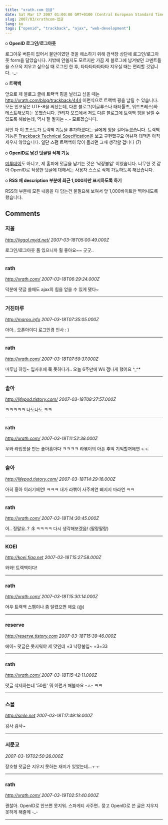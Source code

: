 ```yaml
---
title: "xrath.com 업글"
date: Sat Mar 17 2007 01:00:00 GMT+0100 (Central European Standard Time)
slug: 2007/03/xrathcom-업글
lang: ko
tags: ["openid", "trackback", "ajax", "web-development"]
---
```


o **OpenID 로그인/로그아웃**

로그아웃 버튼이 없어서 불만이였던 것을 해소하기 위해 검색창 상단에 로그인/로그아웃 form을 달았습니다. 저밖에 안쓸지도 모르지만 가끔 제 블로그에 남겨놨던 코멘트들을 스으윽 지우고 싶으실 때 로그인 한 후, 타타타타타타타 지우실 때는 편리할 것입니다. -_-

o **트랙백**

앞으로 제 블로그 글에 트랙백 핑을 날리고 싶을 때는 
http://xrath.com/blog/trackback/444
이런식으로 트랙백 핑을 날릴 수 있습니다.
모든 인코딩은 UTF-8을 써놨는데, 다른 블로그(이글루스나 태터툴즈, 워드프레스)와 테스트해보지는 못했습니다. 관리자 모드에서 저도 다른 블로그에 트랙백 핑을 날릴 수 있도록 해놨는데, 역시 잘 될지는 -_- 모르겠습니다.

확인 차 이 포스트가 트랙백 기능을 추가하겠다는 글에게 핑을 걸어두겠습니다.
트랙백 기능은 [Trackback Technical Specification](http://www.movabletype.org/docs/mttrackback.html)을 보고 구현했구요
어뷰저 대책은 아직 세우지 않았습니다. 일단 스팸 트랙백이 많이 몰리면 그때 생각할 겁니다 (7)

o **OpenID로 남긴 덧글일 삭제 기능**

[미투데이](http://me2day.net)도 아니고, 제 홈피에 덧글을 남기는 것은 '낙장불입' 이였습니다.
너무한 것 같아 OpenID로 작성한 덧글에 대해서는 사용자 스스로 삭제 가능하도록 해놨습니다.
 
o **RSS 에 description 부분에 최근 1,000자만 표시하도록 하기**

RSS의 <description> 부분에 모든 내용을 다 담는건 불필요해 보여서 앞 1,000바이트만 찍어내도록 했습니다.

## Comments

### 지꼴
*http://jiggol.myid.net/*
*2007-03-18T05:00:49.000Z*

로그인/로그아웃 폼 있으니까 훨 좋아요~~ 굿굿..

---

### rath
*http://xrath.com/*
*2007-03-18T06:29:24.000Z*

덕분에 댓글 쓸때도 ajax의 힘을 얻을 수 있게 됐다~

---

### 거친마루
*http://maroo.info*
*2007-03-18T07:35:05.000Z*

아아.. 오픈아이디 로그인겸 인사 : )

---

### rath
*http://xrath.com/*
*2007-03-18T07:59:37.000Z*

마루님 하잉~ 입사후에 쭉 못하다가.. 오늘 6주만에 Wii 잼나게 했어요 ^_^*

---

### 솥아
*http://lifepod.tistory.com/*
*2007-03-18T08:27:57.000Z*

ㅋㅋㅋㅋㅋ 나도나도 ㅋㅋ

---

### rath
*http://xrath.com/*
*2007-03-18T11:52:38.000Z*

우와 라입팟을 만든 솥아횽아다 ㅋㅋㅋㅋ
라볶이의 아픈 추억 기억할꺼에연 ㄷㄷ

---

### 솥아
*http://lifepod.tistory.com/*
*2007-03-18T14:29:16.000Z*

아히 횽아 이러기에연! ㅋㅋㅋ
내가 라뽂이 사주께연 삐지지 마라연 ㅋㅋ

---

### rath
*http://xrath.com/*
*2007-03-18T14:30:45.000Z*

어.. 정말요..? :$ ㅋㅋㅋㅋ 다시 생각해보겠음! (팔랑팔랑)

---

### KOEI
*http://koei.fiaa.net*
*2007-03-18T15:27:58.000Z*

와와! 트랙백이다!

---

### rath
*http://xrath.com/*
*2007-03-18T15:30:14.000Z*

어우 트랙백 스팸이나 좀 달렸으면 해요 (@)

---

### reserve
*http://reserve.tistory.com*
*2007-03-18T15:39:46.000Z*

에이~ 덧글은 못지워야 제 맛인데 =3
낙장불입~ =3=33

---

### rath
*http://xrath.com/*
*2007-03-18T15:42:11.000Z*

덧글 삭제하는데 '50원' 뭐 이런거 해볼까요 -ㅅ- ㅋㅋ

---

### 스믈
*http://smle.net*
*2007-03-18T17:49:18.000Z*

감사 감사~

---

### 서문교
*2007-03-19T02:50:26.000Z*

장호형 덧글은 지우지 못하는 재미가 있었는데...ㅜㅜ

---

### rath
*http://xrath.com/*
*2007-03-19T02:51:40.000Z*

괜찮아. OpenID로 안쓰면 못지워.
스파게티 사주면.. 뭉고 OpenID로 쓴 글은 지우지 못하게 해줄께 -_-

---
